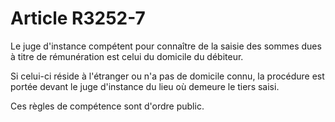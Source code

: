 # Article R3252-7

Le juge d'instance compétent pour connaître de la saisie des sommes dues à titre de rémunération est celui du domicile du débiteur.
  
  
Si celui-ci réside à l'étranger ou n'a pas de domicile connu, la procédure est portée devant le juge d'instance du lieu où demeure le tiers saisi.

Ces règles de compétence sont d'ordre public.